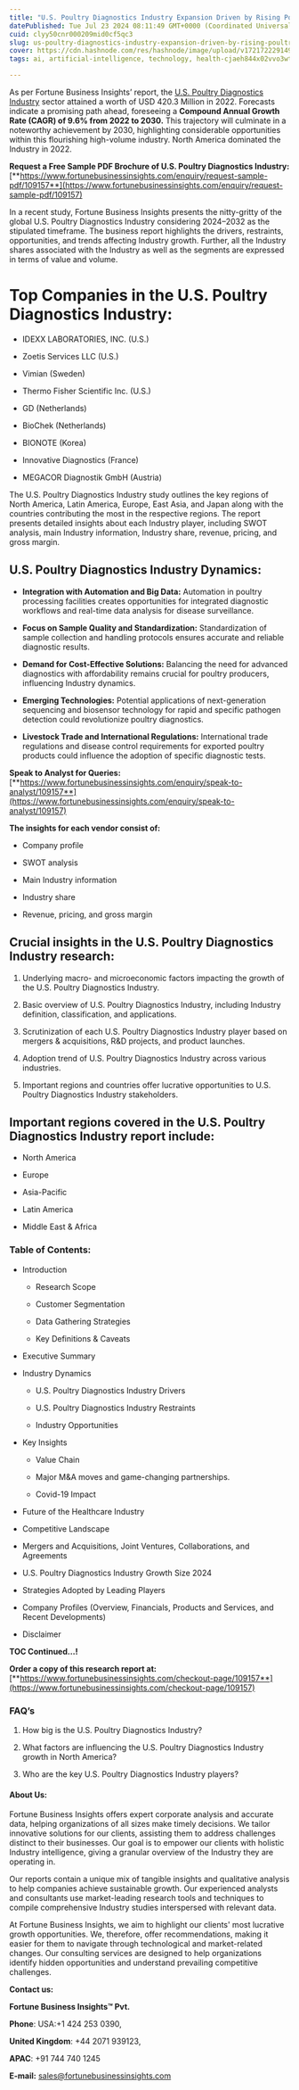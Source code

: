 ```yaml
---
title: "U.S. Poultry Diagnostics Industry Expansion Driven by Rising Poultry Diseases"
datePublished: Tue Jul 23 2024 08:11:49 GMT+0000 (Coordinated Universal Time)
cuid: clyy50cnr000209mid0cf5qc3
slug: us-poultry-diagnostics-industry-expansion-driven-by-rising-poultry-diseases
cover: https://cdn.hashnode.com/res/hashnode/image/upload/v1721722291490/064e15c1-82eb-4ee2-81ea-05515f4f2b74.png
tags: ai, artificial-intelligence, technology, health-cjaeh844x02vvo3wtj5r2s75q, healthcare

---
```


As per Fortune Business Insights’ report, the [U.S. Poultry Diagnostics Industry](https://www.fortunebusinessinsights.com/u-s-poultry-diagnostics-market-109157) sector attained a worth of USD 420.3 Million in 2022. Forecasts indicate a promising path ahead, foreseeing a **Compound Annual Growth Rate (CAGR) of 9.6% from 2022 to 2030.** This trajectory will culminate in a noteworthy achievement by 2030, highlighting considerable opportunities within this flourishing high-volume industry. North America dominated the Industry in 2022.

**Request a Free Sample PDF Brochure of U.S. Poultry Diagnostics Industry:** [**https://www.fortunebusinessinsights.com/enquiry/request-sample-pdf/109157**](https://www.fortunebusinessinsights.com/enquiry/request-sample-pdf/109157)

In a recent study, Fortune Business Insights presents the nitty-gritty of the global U.S. Poultry Diagnostics Industry considering 2024–2032 as the stipulated timeframe. The business report highlights the drivers, restraints, opportunities, and trends affecting Industry growth. Further, all the Industry shares associated with the Industry as well as the segments are expressed in terms of value and volume.

# **Top Companies in the U.S. Poultry Diagnostics Industry:**

* IDEXX LABORATORIES, INC. (U.S.)
    
* Zoetis Services LLC (U.S.)
    
* Vimian (Sweden)
    
* Thermo Fisher Scientific Inc. (U.S.)
    
* GD (Netherlands)
    
* BioChek (Netherlands)
    
* BIONOTE (Korea)
    
* Innovative Diagnostics (France)
    
* MEGACOR Diagnostik GmbH (Austria)
    

The U.S. Poultry Diagnostics Industry study outlines the key regions of North America, Latin America, Europe, East Asia, and Japan along with the countries contributing the most in the respective regions. The report presents detailed insights about each Industry player, including SWOT analysis, main Industry information, Industry share, revenue, pricing, and gross margin.

## U.S. Poultry Diagnostics Industry **Dynamics**:

* **Integration with Automation and Big Data:** Automation in poultry processing facilities creates opportunities for integrated diagnostic workflows and real-time data analysis for disease surveillance.
    
* **Focus on Sample Quality and Standardization:** Standardization of sample collection and handling protocols ensures accurate and reliable diagnostic results.
    
* **Demand for Cost-Effective Solutions:** Balancing the need for advanced diagnostics with affordability remains crucial for poultry producers, influencing Industry dynamics.
    
* **Emerging Technologies:** Potential applications of next-generation sequencing and biosensor technology for rapid and specific pathogen detection could revolutionize poultry diagnostics.
    
* **Livestock Trade and International Regulations:** International trade regulations and disease control requirements for exported poultry products could influence the adoption of specific diagnostic tests.
    

**Speak to Analyst for Queries:** [**https://www.fortunebusinessinsights.com/enquiry/speak-to-analyst/109157**](https://www.fortunebusinessinsights.com/enquiry/speak-to-analyst/109157)

**The insights for each vendor consist of:**

* Company profile
    
* SWOT analysis
    
* Main Industry information
    
* Industry share
    
* Revenue, pricing, and gross margin
    

## **Crucial insights in the U.S. Poultry Diagnostics Industry research:**

1. Underlying macro- and microeconomic factors impacting the growth of the U.S. Poultry Diagnostics Industry.
    
2. Basic overview of U.S. Poultry Diagnostics Industry, including Industry definition, classification, and applications.
    
3. Scrutinization of each U.S. Poultry Diagnostics Industry player based on mergers & acquisitions, R&D projects, and product launches.
    
4. Adoption trend of U.S. Poultry Diagnostics Industry across various industries.
    
5. Important regions and countries offer lucrative opportunities to U.S. Poultry Diagnostics Industry stakeholders.
    

## **Important regions covered in the U.S. Poultry Diagnostics Industry report include:**

* North America
    
* Europe
    
* Asia-Pacific
    
* Latin America
    
* Middle East & Africa
    

### **Table of Contents:**

* Introduction
    
    * Research Scope
        
    * Customer Segmentation
        
    * Data Gathering Strategies
        
    * Key Definitions & Caveats
        
* Executive Summary
    
* Industry Dynamics
    
    * U.S. Poultry Diagnostics Industry Drivers
        
    * U.S. Poultry Diagnostics Industry Restraints
        
    * Industry Opportunities
        
* Key Insights
    
    * Value Chain
        
    * Major M&A moves and game-changing partnerships.
        
    * Covid-19 Impact
        
* Future of the Healthcare Industry
    
* Competitive Landscape
    
* Mergers and Acquisitions, Joint Ventures, Collaborations, and Agreements
    
* U.S. Poultry Diagnostics Industry Growth Size 2024
    
* Strategies Adopted by Leading Players
    
* Company Profiles (Overview, Financials, Products and Services, and Recent Developments)
    
* Disclaimer
    

**TOC Continued…!**

**Order a copy of this research report at:** [**https://www.fortunebusinessinsights.com/checkout-page/109157**](https://www.fortunebusinessinsights.com/checkout-page/109157)

### **FAQ’s**

1. How big is the U.S. Poultry Diagnostics Industry?
    
2. What factors are influencing the U.S. Poultry Diagnostics Industry growth in North America?
    
3. Who are the key U.S. Poultry Diagnostics Industry players?
    

#### **About Us:**

Fortune Business Insights offers expert corporate analysis and accurate data, helping organizations of all sizes make timely decisions. We tailor innovative solutions for our clients, assisting them to address challenges distinct to their businesses. Our goal is to empower our clients with holistic Industry intelligence, giving a granular overview of the Industry they are operating in.

Our reports contain a unique mix of tangible insights and qualitative analysis to help companies achieve sustainable growth. Our experienced analysts and consultants use market-leading research tools and techniques to compile comprehensive Industry studies interspersed with relevant data.

At Fortune Business Insights, we aim to highlight our clients' most lucrative growth opportunities. We, therefore, offer recommendations, making it easier for them to navigate through technological and market-related changes. Our consulting services are designed to help organizations identify hidden opportunities and understand prevailing competitive challenges.

**Contact us:**

**Fortune Business Insights™ Pvt.**

**Phone**: USA:+1 424 253 0390,

**United Kingdom**: +44 2071 939123,

**APAC**: +91 744 740 1245

**E-mail:** [sales@fortunebusinessinsights.com](mailto:sales@fortunebusinessinsights.com)